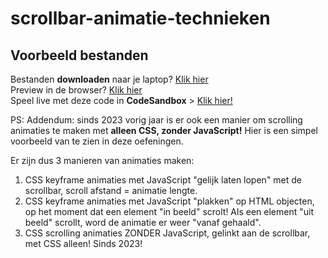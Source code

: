 # scrollbar-animatie-technieken
## Voorbeeld bestanden
Bestanden **downloaden** naar je laptop? [Klik hier](https://github.com/CMD-Groningen/scrollbar-animatie-technieken/archive/refs/heads/master.zip)     
Preview in de browser? [Klik hier](https://cmd-groningen.github.io/scrollbar-animatie-technieken)  
Speel live met deze code in **CodeSandbox** > [Klik hier!](https://codesandbox.io/s/github/CMD-Groningen/scrollbar-animatie-technieken) 

PS: Addendum: sinds 2023 vorig jaar is er ook een manier om scrolling animaties te maken met **alleen CSS, zonder JavaScript!** Hier is een simpel voorbeeld van te zien in deze oefeningen.

Er zijn dus 3 manieren van animaties maken:
1. CSS keyframe animaties met JavaScript "gelijk laten lopen" met de scrollbar, scroll afstand = animatie lengte.
2. CSS keyframe animaties met JavaScript "plakken" op HTML objecten, op het moment dat een element "in beeld" scrolt! Als een element "uit beeld" scrollt, word de animatie er weer "vanaf gehaald".
3. CSS scrolling animaties ZONDER JavaScript, gelinkt aan de scrollbar, met CSS alleen! Sinds 2023!
